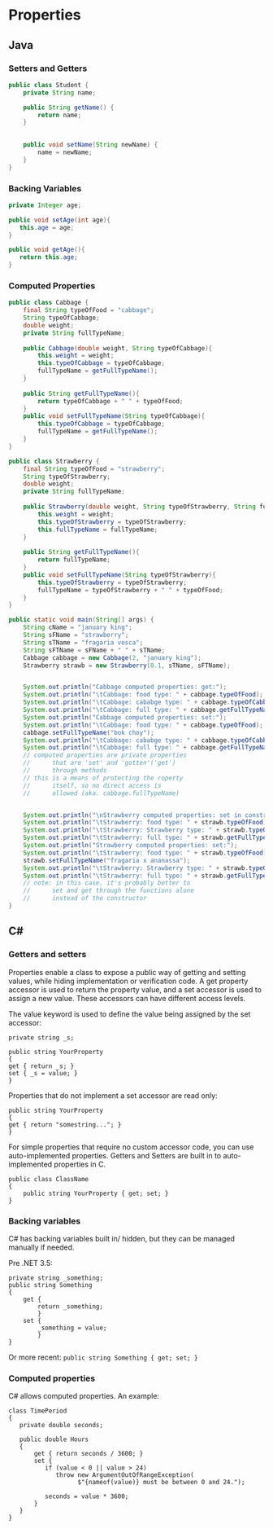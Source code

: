 # Properties

## Java
### Setters and Getters
```java
public class Student {
    private String name;

    public String getName() {
        return name;
    }

    
    public void setName(String newName) {
        name = newName;
    }
}
```
### Backing Variables
```java
private Integer age;

public void setAge(int age){
   this.age = age;
}

public void getAge(){
   return this.age;
}
```
### Computed Properties
```java
public class Cabbage {
    final String typeOfFood = "cabbage";
    String typeOfCabbage;
    double weight;
    private String fullTypeName;
    
    public Cabbage(double weight, String typeOfCabbage){
        this.weight = weight;
        this.typeOfCabbage = typeOfCabbage;
        fullTypeName = getFullTypeName();
    }
    
    public String getFullTypeName(){
        return typeOfCabbage + " " + typeOfFood;
    }
    public void setFullTypeName(String typeOfCabbage){
        this.typeOfCabbage = typeOfCabbage;
        fullTypeName = getFullTypeName();
    }
}

public class Strawberry {
    final String typeOfFood = "strawberry";
    String typeOfStrawberry;
    double weight;
    private String fullTypeName;
    
    public Strawberry(double weight, String typeOfStrawberry, String fullTypeName){
        this.weight = weight;
        this.typeOfStrawberry = typeOfStrawberry;
        this.fullTypeName = fullTypeName;
    }
    
    public String getFullTypeName(){
        return fullTypeName;
    }
    public void setFullTypeName(String typeOfStrawberry){
        this.typeOfStrawberry = typeOfStrawberry;
        fullTypeName = typeOfStrawberry + " " + typeOfFood;
    }
}

public static void main(String[] args) {
    String cName = "january king";
    String sFName = "strawberry";
    String sTName = "fragaria vesca";
    String sFTName = sFName + " " + sTName;
    Cabbage cabbage = new Cabbage(2, "january king");
    Strawberry strawb = new Strawberry(0.1, sTName, sFTName);


    System.out.println("Cabbage computed properties: get:");
    System.out.println("\tCabbage: food type: " + cabbage.typeOfFood);
    System.out.println("\tCabbage: cababge type: " + cabbage.typeOfCabbage);
    System.out.println("\tCabbage: full type: " + cabbage.getFullTypeName());
    System.out.println("Cabbage computed properties: set:");
    System.out.println("\tCabbage: food type: " + cabbage.typeOfFood);
    cabbage.setFullTypeName("bok choy");
    System.out.println("\tCabbage: cababge type: " + cabbage.typeOfCabbage);
    System.out.println("\tCabbage: full type: " + cabbage.getFullTypeName());
    // computed properties are private properties
    //      that are 'set' and 'gotten'('get')
    //      through methods
    // this is a means of protecting the roperty
    //      itself, so no direct access is
    //      allowed (aka. cabbage.fullTypeName)


    System.out.println("\nStrawberry computed properties: set in constructor:");
    System.out.println("\tStrawberry: food type: " + strawb.typeOfFood);
    System.out.println("\tStrawberry: Strawberry type: " + strawb.typeOfStrawberry);
    System.out.println("\tStrawberry: full type: " + strawb.getFullTypeName());
    System.out.println("Strawberry computed properties: set:");
    System.out.println("\tStrawberry: food type: " + strawb.typeOfFood);
    strawb.setFullTypeName("fragaria x ananassa");
    System.out.println("\tStrawberry: Strawberry type: " + strawb.typeOfStrawberry);
    System.out.println("\tStrawberry: full type: " + strawb.getFullTypeName());
    // note: in this case, it's probably better to 
    //      set and get through the functions alone
    //      instead of the constructor
}
```

## C#
### Getters and setters

Properties enable a class to expose a public way of getting and setting values, while hiding implementation or verification code.  A get property accessor is used to return the property value, and a set accessor is used to assign a new value. These accessors can have different access levels.

The value keyword is used to define the value being assigned by the set accessor:
```
private string _s;

public string YourProperty
{
get { return _s; }
set { _s = value; }
}
```
Properties that do not implement a set accessor are read only:
```
public string YourProperty
{
get { return "somestring..."; }
}
```
For simple properties that require no custom accessor code, you can use auto-implemented properties.  Getters and Setters are built in to auto-implemented properties in C.
```
public class ClassName
{
    public string YourProperty { get; set; }
}
 ```
### Backing variables
C# has backing variables built in/ hidden, but they can be managed manually if needed.

Pre .NET 3.5:
```
private string _something; 
public string Something 
{ 
	get { 
		return _something; 
		} 
	set { 
		_something = value; 
		} 
}
```
Or more recent: ```public string Something { get; set; }```

### Computed properties
C# allows computed properties. An example:
```
class TimePeriod
{
   private double seconds;

   public double Hours
   {
       get { return seconds / 3600; }
       set { 
          if (value < 0 || value > 24)
             throw new ArgumentOutOfRangeException(
                   $"{nameof(value)} must be between 0 and 24.");

          seconds = value * 3600; 
       }
   }
}
```
